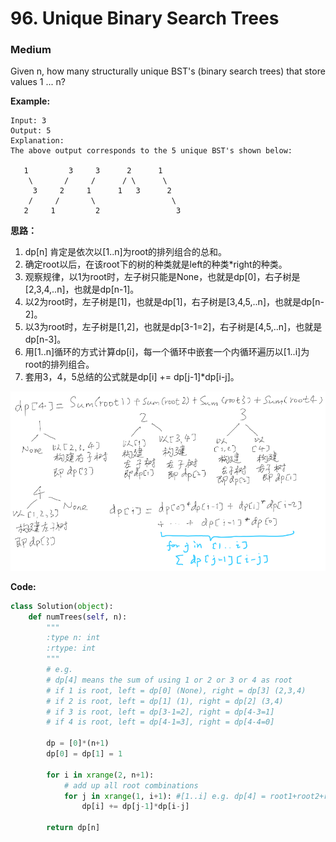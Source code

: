 # 96. Unique Binary Search Trees
### Medium

Given n, how many structurally unique BST's (binary search trees) that store values 1 ... n?

**Example:**

```
Input: 3
Output: 5
Explanation:
The above output corresponds to the 5 unique BST's shown below:

   1         3     3      2      1
    \       /     /      / \      \
     3     2     1      1   3      2
    /     /       \                 \
   2     1         2                 3
```

**思路：**

1. dp[n] 肯定是依次以[1..n]为root的排列组合的总和。
2. 确定root以后，在该root下的树的种类就是left的种类*right的种类。
3. 观察规律，以1为root时，左子树只能是None，也就是dp[0]，右子树是[2,3,4,..n]，也就是dp[n-1]。
4. 以2为root时，左子树是[1]，也就是dp[1]，右子树是[3,4,5,..n]，也就是dp[n-2]。
5. 以3为root时，左子树是[1,2]，也就是dp[3-1=2]，右子树是[4,5,..n]，也就是dp[n-3]。
6. 用[1..n]循环的方式计算dp[i]，每一个循环中嵌套一个内循环遍历以[1..i]为root的排列组合。
7. 套用3，4，5总结的公式就是dp[i] += dp[j-1]*dp[i-j]。

![pic](https://github.com/monocosmo/Leetcode/blob/master/Note_pics/lc96.PNG)

**Code:**
```python
class Solution(object):
    def numTrees(self, n):
        """
        :type n: int
        :rtype: int
        """
        # e.g.
        # dp[4] means the sum of using 1 or 2 or 3 or 4 as root
        # if 1 is root, left = dp[0] (None), right = dp[3] (2,3,4)
        # if 2 is root, left = dp[1] (1), right = dp[2] (3,4)
        # if 3 is root, left = dp[3-1=2], right = dp[4-3=1]
        # if 4 is root, left = dp[4-1=3], right = dp[4-4=0]
        
        dp = [0]*(n+1)
        dp[0] = dp[1] = 1
        
        for i in xrange(2, n+1):
            # add up all root combinations
            for j in xrange(1, i+1): #[1..i] e.g. dp[4] = root1+root2+root3+root4
                dp[i] += dp[j-1]*dp[i-j]
        
        return dp[n]
```
